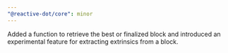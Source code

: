 ```yaml
---
"@reactive-dot/core": minor
---
```


Added a function to retrieve the best or finalized block and introduced an experimental feature for extracting extrinsics from a block.
